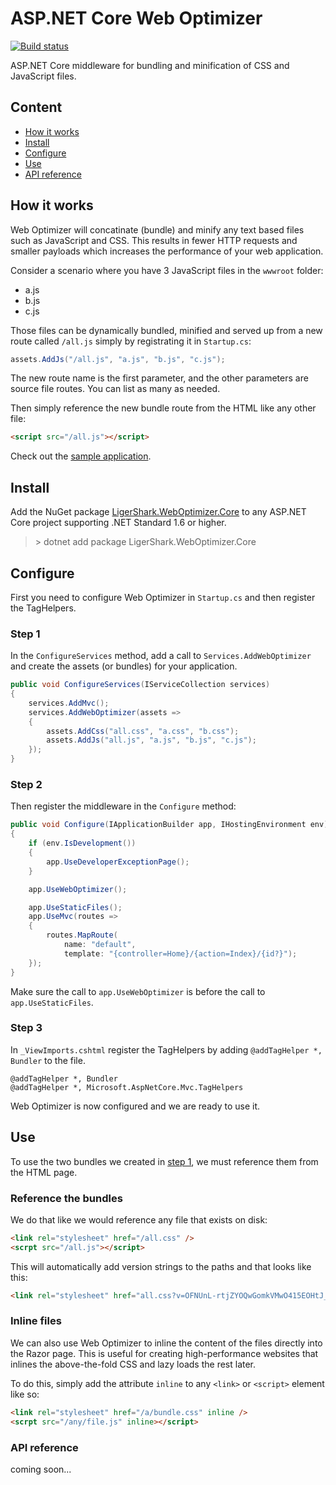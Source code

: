 # ASP.NET Core Web Optimizer

[![Build status](https://ci.appveyor.com/api/projects/status/2yjwyle8t0edvi19?svg=true)](https://ci.appveyor.com/project/madskristensen/bundler)

ASP.NET Core middleware for bundling and minification of CSS and JavaScript files.

## Content
- [How it works](#how-it-works)
- [Install](#install)
- [Configure](#configure)
- [Use](#use)
- [API reference](#api-reference)

## How it works
Web Optimizer will concatinate (bundle) and minify any text based files such as JavaScript and CSS. This results in fewer HTTP requests and smaller payloads which increases the performance of your web application.

Consider a scenario where you have 3 JavaScript files in the `wwwroot` folder:

- a.js
- b.js
- c.js

Those files can be dynamically bundled, minified and served up from a new route called `/all.js` simply by registrating it in `Startup.cs`:

```c#
assets.AddJs("/all.js", "a.js", "b.js", "c.js");
```

The new route name is the first parameter, and the other parameters are source file routes. You can list as many as needed.

Then simply reference the new bundle route from the HTML like any other file:

```html
<script src="/all.js"></script>
```

Check out the [sample application](https://github.com/ligershark/Bundler/blob/master/samples/BundlerSample/Startup.cs).

## Install
Add the NuGet package [LigerShark.WebOptimizer.Core](https://preview.nuget.org/packages/LigerShark.WebOptimizer.Core/) to any ASP.NET Core project supporting .NET Standard 1.6 or higher.

> &gt; dotnet add package LigerShark.WebOptimizer.Core

## Configure
First you need to configure Web Optimizer in `Startup.cs` and then register the TagHelpers.

### Step 1

In the `ConfigureServices` method, add a call to `Services.AddWebOptimizer` and create the assets (or bundles) for your application.

```c#
public void ConfigureServices(IServiceCollection services)
{
    services.AddMvc();
    services.AddWebOptimizer(assets =>
    {
        assets.AddCss("all.css", "a.css", "b.css");
        assets.AddJs("all.js", "a.js", "b.js", "c.js");
    });
}
```

### Step 2
Then register the middleware in the `Configure` method:

```c#
public void Configure(IApplicationBuilder app, IHostingEnvironment env)
{
    if (env.IsDevelopment())
    {
        app.UseDeveloperExceptionPage();
    }

    app.UseWebOptimizer();

    app.UseStaticFiles();
    app.UseMvc(routes =>
    {
        routes.MapRoute(
            name: "default",
            template: "{controller=Home}/{action=Index}/{id?}");
    });
}
```

Make sure the call to `app.UseWebOptimizer` is before the call to `app.UseStaticFiles`.

### Step 3
In `_ViewImports.cshtml` register the TagHelpers by adding `@addTagHelper *, Bundler` to the file.

```text
@addTagHelper *, Bundler
@addTagHelper *, Microsoft.AspNetCore.Mvc.TagHelpers
```

Web Optimizer is now configured and we are ready to use it.

## Use
To use the two bundles we created in [step 1](#step-1), we must reference them from the HTML page. 

### Reference the bundles
We do that like we would reference any file that exists on disk:

```html
<link rel="stylesheet" href="/all.css" />
<scrpt src="/all.js"></script>
```

This will automatically add version strings to the paths and that looks like this:

```html
<link rel="stylesheet" href="all.css?v=OFNUnL-rtjZYOQwGomkVMwO415EOHtJ_Tu_s0SIlm9s" />
```

### Inline files
We can also use Web Optimizer to inline the content of the files directly into the Razor page. This is useful for creating high-performance websites that inlines the above-the-fold CSS and lazy loads the rest later.

To do this, simply add the attribute `inline` to any `<link>` or `<script>` element like so:

```html
<link rel="stylesheet" href="/a/bundle.css" inline />
<scrpt src="/any/file.js" inline></script>
```

### API reference
coming soon...